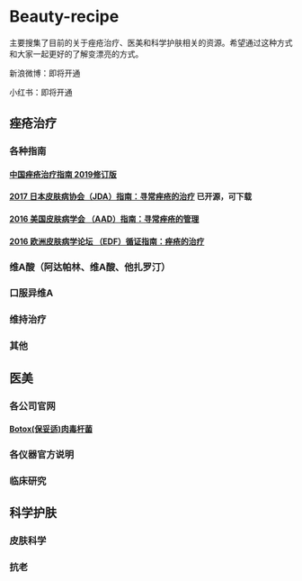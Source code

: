 # Beauty-recipe
主要搜集了目前的关于痤疮治疗、医美和科学护肤相关的资源。希望通过这种方式和大家一起更好的了解变漂亮的方式。

新浪微博：即将开通

小红书：即将开通
## 痤疮治疗
### 各种指南
#### [中国痤疮治疗指南 2019修订版](http://www.cnki.com.cn/Article/CJFDTotal-LCPF201909023.htm)
#### [2017 日本皮肤病协会（JDA）指南：寻常痤疮的治疗](https://www.researchgate.net/publication/325274910_Japanese_Dermatological_Association_Guidelines_Guidelines_for_the_treatment_of_acne_vulgaris_2017) 已开源，可下载
#### [2016 美国皮肤病学会 （AAD）指南：寻常痤疮的管理](https://www.sciencedirect.com/science/article/abs/pii/S0190962206023462)
#### [2016 欧洲皮肤病学论坛 （EDF）循证指南：痤疮的治疗](https://www.researchgate.net/publication/306085267_European_evidence-based_S3_guideline_for_the_treatment_of_acne_-_update_2016_-_short_version)
### 维A酸（阿达帕林、维A酸、他扎罗汀）
### 口服异维A
### 维持治疗
### 其他
## 医美
### 各公司官网
#### [Botox(保妥适)肉毒杆菌](https://www.botox.com/)
### 各仪器官方说明
### 临床研究
## 科学护肤
### 皮肤科学
### 抗老

